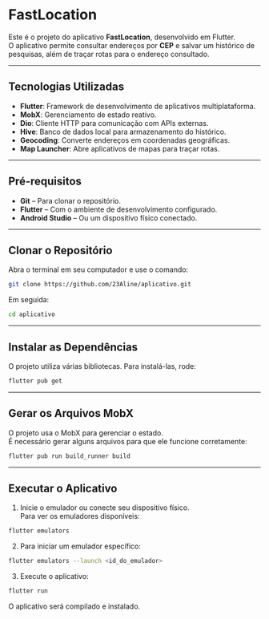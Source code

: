 #  FastLocation

Este é o projeto do aplicativo **FastLocation**, desenvolvido em Flutter.  
O aplicativo permite consultar endereços por **CEP** e salvar um histórico de pesquisas, além de traçar rotas para o endereço consultado.  

---

##  Tecnologias Utilizadas
- **Flutter**: Framework de desenvolvimento de aplicativos multiplataforma.  
- **MobX**: Gerenciamento de estado reativo.  
- **Dio**: Cliente HTTP para comunicação com APIs externas.  
- **Hive**: Banco de dados local para armazenamento do histórico.  
- **Geocoding**: Converte endereços em coordenadas geográficas.  
- **Map Launcher**: Abre aplicativos de mapas para traçar rotas.  

---

##  Pré-requisitos
- **Git** – Para clonar o repositório.
- **Flutter** – Com o ambiente de desenvolvimento configurado.  
- **Android Studio** – Ou um dispositivo físico conectado.

---

##  Clonar o Repositório

Abra o terminal em seu computador e use o comando:

```bash
git clone https://github.com/23Aline/aplicativo.git
```

Em seguida:

```bash
cd aplicativo
```

---

##  Instalar as Dependências

O projeto utiliza várias bibliotecas. Para instalá-las, rode:

```bash
flutter pub get
```

---

##  Gerar os Arquivos MobX

O projeto usa o MobX para gerenciar o estado.  
É necessário gerar alguns arquivos para que ele funcione corretamente:

```bash
flutter pub run build_runner build
```

---

##  Executar o Aplicativo

1. Inicie o emulador ou conecte seu dispositivo físico.  
   Para ver os emuladores disponíveis:

```bash
flutter emulators
```

2. Para iniciar um emulador específico:

```bash
flutter emulators --launch <id_do_emulador>
```

3. Execute o aplicativo:

```bash
flutter run
```

O aplicativo será compilado e instalado. 


